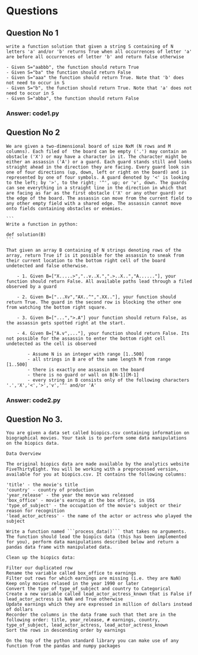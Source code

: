 # Questions

## Question No 1
    write a function solution that given a string S containing of N letters 'a' and/or 'b' returns True when all occurrences of letter 'a' are before all occurrences of letter 'b' and return false otherwise

    - Given S="aabbb", the function should return True
    - Given S="ba" the function should return False
    - Given S="aaa" the function should return True. Note that 'b' does not need to occur in S
    - Given S="b", the function should return True. Note that 'a' does not need to occur in S
    - Given S="abba", the function should return False

### Answer: code1.py

## Question No 2
    We are given a two-dimensional board of size NxM (N rows and M columns). Each filed of  the board can be empty ('.') may contain an obstacle ('X') or may have a character in it. The character might be either an assassin ('A') or a guard. Each guard stands still and looks straight ahead in the direction they are facing. Every guard look sin one of four directions (up, down, left or right on the board) and is represented by one of four symbols. A guard denoted by '<' is looking to the left; by '>', to the right; '^', up; or 'v', down. The guards can see everything in a straight line in the direction in which that are facing as far as the first obstacle ('X' or any other guard) or the edge of the board. The assassin can move from the current field to any other empty field with a shared edge. The assassin cannot move onto fields containing obstacles or enemies. 

    ```
    Write a function in python:
    
    def solution(B)
    ```

    That given an array B containing of N strings denoting rows of the array, return True if is it possible for the assassin to sneak from their current location to the bottom right cell of the board undetected and false otherwise.

        - 1. Given B=["X.....>","..v..X.",".>..X..","A......"], your function should return False. All available paths lead through a filed observed by a guard

        - 2. Given B=["...Xv","AX..^",".XX.."], your function should return True. The guard in the second row is blocking the other one from watching the bottom right square.

        - 3. Given B=["...",">.A"] your function should return False, as the assassin gets spotted right at the start.

        - 4. Given B=["A.v",..."], your function should return False. Its not possible for the assassin to enter the bottom right cell undetected as the cell is observed

            - Assume N is an integer with range [1..500]
            - all strings in B are of the same length M from range [1..500]
            - there is exactly one assassin on the board
            - there is no guard or wall on B[N-1][M-1]
            - every string in B consists only of the following characters '.','X','<','>','v','^' and/or 'A'

### Answer: code2.py

## Question No 3.
    You are given a data set called biopics.csv containing information on biographical movies. Your task is to perform some data manipulations on the biopics data.

    Data Overview

    The original biopics data are made available by the analytics website FiveThirtyEight. You will be working with a preprocessed version, available for you at biopics.csv. It contains the following columns:

    'title' - the movie's title
    'country' - country of production
    'year_release' - the year the movie was released
    'box_office' - movie's earning at the box office, in US$
    'type_of_subject' - the occupation of the movie's subject or their reason for recognition
    'lead_actor_actress' - the name of the actor or actress who played the subject

    Write a function named ```process_data()``` that takes no arguments. The function should lead the biopics data (this has been implemented for you), perform data manipulations described below and return a pandas data frame with manipulated data.

    Clean up the biopics data:

    Filter our duplicated row
    Rename the variable called box_office to earnings
    Filter out rows for which earnings are missing (i.e. they are NaN)
    Keep only movies relased in the year 1990 or later
    Convert the type of type_of_subject and country to Categorical 
    Create a new variable called lead_actor_actress_known that is False if lead_actor_actress is NaN and True otherwise
    Update earnings which they are expressed in million of dollars instead of dollars 
    Recorder the columns in the data frame such that thet are in the following order: title, year_release, # earnings, country, type_of_subject, lead_actor_actress, lead_actor_actress_known
    Sort the rows in descending order by earnings

    On the top of the python standard library you can make use of any function from the pandas and numpy packages